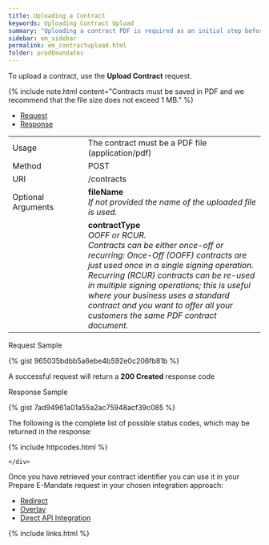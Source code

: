```yaml
---
title: Uploading a Contract
keywords: Uploading Contract Upload
summary: "Uploading a contract PDF is required as an initial step before combining it with a mandate."
sidebar: em_sidebar
permalink: em_contractupload.html
folder: prodEmandates
---
```


To upload a contract, use the <b>Upload Contract</b> request.








{% include note.html content="Contracts must be saved in PDF and we recommend that the file size does not exceed 1 MB." %}





<ul id="profileTabs" class="nav nav-tabs">
    <li class="active"><a href="#profile" data-toggle="tab">Request</a></li>
    <li><a href="#about" data-toggle="tab">Response</a></li>
   
</ul>
  <div class="tab-content">
<div role="tabpanel" class="tab-pane active" id="profile">


  <table>
<colgroup>
<col width="30%" />
<col width="90%" />
</colgroup>

<tbody>
<tr>
<td markdown="span">Usage</td>
<td markdown="span">The contract must be a PDF file (application/pdf)</td>
</tr>
<tr>
<td markdown="span">Method</td>
<td markdown="span"><span class="label label-info">POST </span>
</td>
</tr>
<tr>
<td markdown="span">URI</td>
<td markdown="span">/contracts
</td>
</tr>
<tr>
<td markdown="span">Optional Arguments</td>
<td markdown="span"><b>fileName</b>
<br/><i>If not provided the name of the uploaded file is used. </i>
</td>
</tr>
<tr>
<td markdown="span"></td>
<td markdown="span"><b>contractType</b>
<br/><i>OOFF or RCUR. <br> Contracts can be either once-off or recurring: Once-Off (OOFF) contracts are just used once in a single signing operation. Recurring (RCUR) contracts can be re-used in multiple signing operations; this is useful where your business uses a standard contract and you want to offer all your customers the same PDF contract document.</i>
</td>
</tr>
</tbody>
</table>

<p>Request Sample</p>
{% gist 965035bdbb5a6ebe4b592e0c206fb81b %}



</div>

<div role="tabpanel" class="tab-pane" id="about">
<p>A successful request will return a <b>200 Created</b> response code</p>
<p>Response Sample</p>

{% gist 7ad94961a01a55a2ac75948acf39c085 %}

<p>The following is the complete list of possible status codes, which may be returned in the response:</p>
    {% include httpcodes.html %}
    

 
    </div>


</div>

Once you have retrieved your contract identifier you can use it in your Prepare E-Mandate request in your chosen integration approach:

 

* <a href="em_tokenredirect.html">Redirect</a>
* <a href="em_token.html">Overlay</a>
* <a href="em_tokendirectapi.html">Direct API Integration</a>



{% include links.html %}
